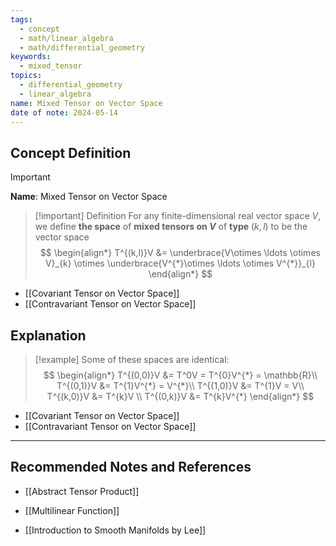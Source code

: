 ```yaml
---
tags:
  - concept
  - math/linear_algebra
  - math/differential_geometry
keywords:
  - mixed_tensor
topics:
  - differential_geometry
  - linear_algebra
name: Mixed Tensor on Vector Space
date of note: 2024-05-14
---
```


## Concept Definition

>[!important]
>**Name**: Mixed Tensor on Vector Space

>[!important] Definition
>For any finite-dimensional real vector space $V$, we define **the space** of **mixed tensors on $V$** of **type** $(k, l)$ to be the vector space
>$$
> \begin{align*}
> T^{(k,l)}V &= \underbrace{V\otimes \ldots \otimes V}_{k} \otimes \underbrace{V^{*}\otimes \ldots \otimes V^{*}}_{l}
> \end{align*}
>$$  

- [[Covariant Tensor on Vector Space]]
- [[Contravariant Tensor on Vector Space]]

## Explanation

>[!example] 
>Some of these spaces are identical:
>$$
> \begin{align*}
> T^{(0,0)}V &= T^0V = T^{0}V^{*} =  \mathbb{R}\\
> T^{(0,1)}V &= T^{1}V^{*} = V^{*}\\
> T^{(1,0)}V &= T^{1}V = V\\
> T^{(k,0)}V &= T^{k}V \\
> T^{(0,k)}V &= T^{k}V^{*}
> \end{align*}
>$$ 

- [[Covariant Tensor on Vector Space]]
- [[Contravariant Tensor on Vector Space]]



-----------
##  Recommended Notes and References

- [[Abstract Tensor Product]]
- [[Multilinear Function]]


- [[Introduction to Smooth Manifolds by Lee]]
